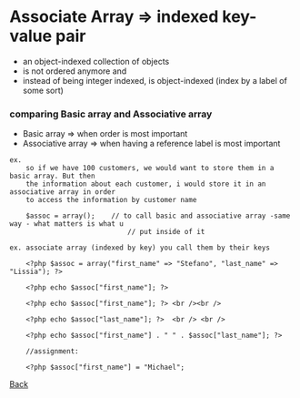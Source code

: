 # Associate Array => indexed key-value pair

- an object-indexed collection of objects 
- is not ordered anymore and
- instead of being integer indexed, is object-indexed (index by a label of some sort)

### comparing Basic array and Associative array

- Basic array => when order is most important
- Associative array => when having a reference label is most important

```
ex.
	so if we have 100 customers, we would want to store them in a basic array. But then
	the information about each customer, i would store it in an associative array in order
	to access the information by customer name

	$assoc = array();    // to call basic and associative array -same way - what matters is what u 
                             // put inside of it
```

```
ex. associate array (indexed by key) you call them by their keys

	<?php $assoc = array("first_name" => "Stefano", "last_name" => "Lissia"); ?>

	<?php echo $assoc["first_name"]; ?>

	<?php echo $assoc["first_name"]; ?> <br /><br />

	<?php echo $assoc["last_name"]; ?>  <br /> <br />

	<?php echo $assoc["first_name"] . " " . $assoc["last_name"]; ?>

	//assignment:

	<?php $assoc["first_name"] = "Michael";
```


[Back](https://github.com/stefan22/phpIntro)
